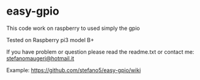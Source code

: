 # easy-gpio
This code work on raspberry to used simply the gpio

Tested on Raspberry pi3 model B+

If you have problem or question please read the readme.txt or contact me: stefanomaugeri@hotmail.it


Example: https://github.com/stefano5/easy-gpio/wiki
